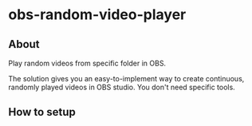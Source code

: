 # obs-random-video-player
## About
Play random videos from specific folder in OBS.

The solution gives you an easy-to-implement way to create continuous, randomly played videos in OBS studio. You don't need specific tools.

## How to setup

#
